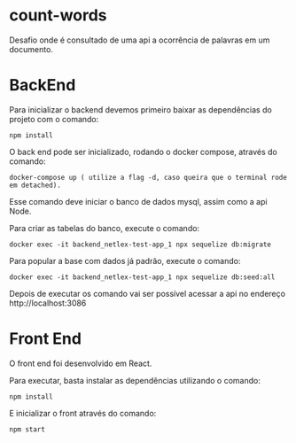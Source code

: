 # count-words
Desafio onde é consultado de uma api a ocorrência de palavras em um documento.

# BackEnd

Para inicializar o backend devemos primeiro baixar as dependências do projeto com o comando:
```
npm install
```

O back end pode ser inicializado, rodando o docker compose, através do comando:
```
docker-compose up ( utilize a flag -d, caso queira que o terminal rode em detached).
```

Esse comando deve iniciar o banco de dados mysql, assim como a api Node.

Para criar as tabelas do banco, execute o comando:

```
docker exec -it backend_netlex-test-app_1 npx sequelize db:migrate
```

Para popular a base com dados já padrão, execute o comando:

```
docker exec -it backend_netlex-test-app_1 npx sequelize db:seed:all
```

Depois de executar os comando vai ser possível acessar a api no endereço http://localhost:3086


# Front End

O front end foi desenvolvido em React.

Para executar, basta instalar as dependências utilizando o comando:
```
npm install
```

E inicializar o front através do comando:

```
npm start
```
